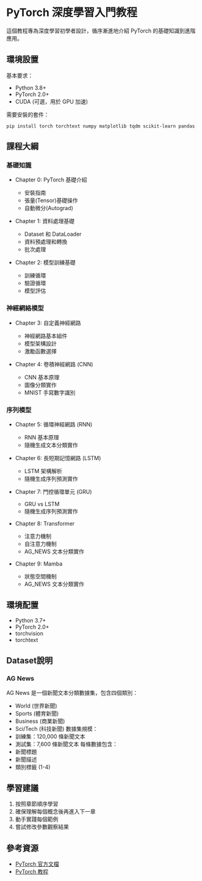 # PyTorch 深度學習入門教程

這個教程專為深度學習初學者設計，循序漸進地介紹 PyTorch 的基礎知識到進階應用。

## 環境設置

基本要求：
- Python 3.8+
- PyTorch 2.0+
- CUDA (可選，用於 GPU 加速)

需要安裝的套件：
```
pip install torch torchtext numpy matplotlib tqdm scikit-learn pandas
```

## 課程大綱

### 基礎知識
- Chapter 0: PyTorch 基礎介紹
  - 安裝指南
  - 張量(Tensor)基礎操作
  - 自動微分(Autograd)

- Chapter 1: 資料處理基礎
  - Dataset 和 DataLoader
  - 資料預處理和轉換
  - 批次處理

- Chapter 2: 模型訓練基礎
  - 訓練循環
  - 驗證循環
  - 模型評估

### 神經網絡模型
- Chapter 3: 自定義神經網路
  - 神經網路基本組件
  - 模型架構設計
  - 激勵函數選擇

- Chapter 4: 卷積神經網路 (CNN)
  - CNN 基本原理
  - 圖像分類實作
  - MNIST 手寫數字識別

### 序列模型
- Chapter 5: 循環神經網路 (RNN)
  - RNN 基本原理
  - 隨機生成文本分類實作

- Chapter 6: 長短期記憶網路 (LSTM)
  - LSTM 架構解析
  - 隨機生成序列預測實作

- Chapter 7: 門控循環單元 (GRU)
  - GRU vs LSTM
  - 隨機生成序列預測實作

- Chapter 8: Transformer
  - 注意力機制
  - 自注意力機制
  - AG_NEWS 文本分類實作

- Chapter 9: Mamba
  - 狀態空間機制
  - AG_NEWS 文本分類實作

## 環境配置
- Python 3.7+
- PyTorch 2.0+
- torchvision
- torchtext

## Dataset說明

### AG News 
AG News 是一個新聞文本分類數據集，包含四個類別：
- World (世界新聞)
- Sports (體育新聞)
- Business (商業新聞)
- Sci/Tech (科技新聞)
數據集規模：
- 訓練集：120,000 條新聞文本
- 測試集：7,600 條新聞文本
每條數據包含：
- 新聞標題
- 新聞描述
- 類別標籤 (1-4)

## 學習建議
1. 按照章節順序學習
2. 確保理解每個概念後再進入下一章
3. 動手實踐每個範例
4. 嘗試修改參數觀察結果

## 參考資源
- [PyTorch 官方文檔](https://pytorch.org/docs/stable/index.html)
- [PyTorch 教程](https://pytorch.org/tutorials/)
